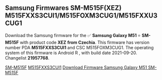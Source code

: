 <h2>Samsung Firmwares SM-M515F(XEZ) M515FXXS3CUI1/M515FOXM3CUG1/M515FXXU3CUG1</h2>
Download the Samsung firmware for the ✅ <strong>Samsung Galaxy M51 </strong> ⭐ <strong>SM-M515F</strong> with product code <strong>XEZ</strong> <strong> from Czechia</strong>. This firmware has version number PDA <strong>M515FXXS3CUI1</strong> and CSC M515FOXM3CUG1. The operating system of this firmware is Android R , with build date 2021-09-20. Changelist <strong>21957768</strong>.


[SM-M515F](https://samfirm.shop/samsung/model/SM-M515F)
[M515FXXS3CUI1](https://samfirm.shop/samsung/pda/M515FXXS3CUI1)
[Download Firmware Samsung Galaxy M51 SM-M515F](https://samfirm.shop/samsung/firmware/458224)
